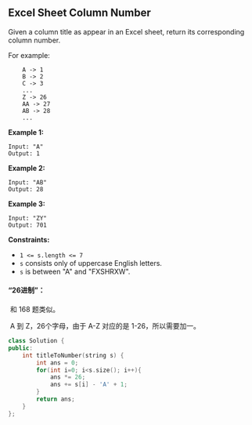 ## Excel Sheet Column Number

Given a column title as appear in an Excel sheet, return its corresponding column number.

For example:

```
    A -> 1
    B -> 2
    C -> 3
    ...
    Z -> 26
    AA -> 27
    AB -> 28 
    ...
```

**Example 1:**

```
Input: "A"
Output: 1
```

**Example 2:**

```
Input: "AB"
Output: 28
```

**Example 3:**

```
Input: "ZY"
Output: 701
```

**Constraints:**

- `1 <= s.length <= 7`
- `s` consists only of uppercase English letters.
- `s` is between "A" and "FXSHRXW".

#### “26进制”：

​		和 168 题类似。

​		A 到 Z，26个字母，由于 A-Z 对应的是 1-26，所以需要加一。

```c++
class Solution {
public:
    int titleToNumber(string s) {
        int ans = 0;
        for(int i=0; i<s.size(); i++){
            ans *= 26;
            ans += s[i] - 'A' + 1;
        }
        return ans;
    }
};
```

